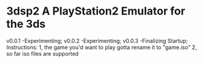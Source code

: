# 3dsp2 A PlayStation2 Emulator for the 3ds
v0.0.1 -Experimenting;                                                                                                               v0.0.2 -Experimenting;
v0.0.3 -Finalizing Startup;
Instructions:
1, the game you'd want to play gotta rename it to "game.iso" 
2, so far iso files are supported

